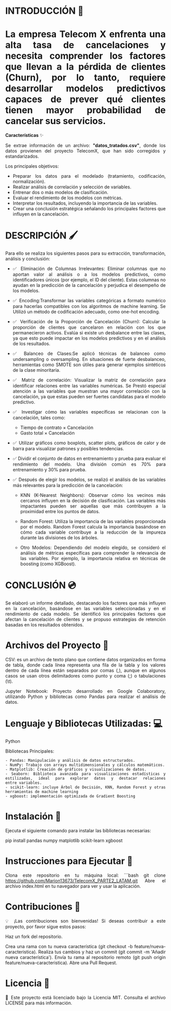 # **INTRODUCCIÓN** 🚀

<div align='justify'>

 # La empresa Telecom X enfrenta una alta tasa de cancelaciones y necesita comprender los factores que llevan a la pérdida de clientes (Churn), por lo tanto, requiere desarrollar modelos predictivos capaces de prever qué clientes tienen mayor probabilidad de cancelar sus servicios.

  
**Características** ✨

Se extrae información de un archivo: **"datos_tratados.csv"**, donde los datos provienen del proyecto TelecomX, que han sido corregidos y estandarizados.

Los principales objetivos:

* Preparar los datos para el modelado (tratamiento, codificación, normalización).
* Realizar análisis de correlación y selección de variables.
* Entrenar dos o más modelos de clasificación.
* Evaluar el rendimiento de los modelos con métricas.
* Interpretar los resultados, incluyendo la importancia de las variables.
* Crear una conclusión estratégica señalando los principales factores que influyen en la cancelación.

# **DESCRIPCIÓN** 🖌️

Para ello se realiza los siguientes pasos para su extracción, transformación, análisis y conclusión:

* ✅ Eliminación de Columnas Irrelevantes: Eliminar columnas que no aportan valor al análisis o a los modelos predictivos, como identificadores únicos (por ejemplo, el ID del cliente). Estas columnas no ayudan en la predicción de la cancelación y perjudica el desempeño de los modelos.
  
* ✅ Encoding:Transformar las variables categóricas a formato numérico para hacerlas compatibles con los algoritmos de machine learning. Se Utilizó un método de codificación adecuado, como one-hot encoding.
  
* ✅ Verificación de la Proporción de Cancelación (Churn): Calcular la proporción de clientes que cancelaron en relación con los que permanecieron activos. Evalúa si existe un desbalance entre las clases, ya que esto puede impactar en los modelos predictivos y en el análisis de los resultados.
  
* ✅ Balanceo de Clases:Se aplicó técnicas de balanceo como undersampling o oversampling. En situaciones de fuerte desbalanceo, herramientas como SMOTE son útiles para generar ejemplos sintéticos de la clase minoritaria.

* ✅ Matriz de correlación: Visualizar la matriz de correlación para identificar relaciones entre las variables numéricas. Se Prestó especial atención a las variables que muestran una mayor correlación con la cancelación, ya que estas pueden ser fuertes candidatas para el modelo predictivo.

* ✅ Investigar cómo las variables específicas se relacionan con la cancelación, tales como:

    - Tiempo de contrato × Cancelación
    - Gasto total × Cancelación

* ✅ Utilizar gráficos como boxplots, scatter plots, gráficos de calor y de barra para visualizar patrones y posibles tendencias.

* ✅ Dividir el conjunto de datos en entrenamiento y prueba para evaluar el rendimiento del modelo. Una división común es 70% para entrenamiento y 30% para prueba.

* ✅ Después de elegir los modelos, se realizó el análisis de las variables más relevantes para la predicción de la cancelación:

    
    - KNN (K-Nearest Neighbors): Observar cómo los vecinos más cercanos influyen en la decisión de clasificación. Las variables más           impactantes pueden ser aquellas que más contribuyen a la proximidad entre los puntos de datos.

    - Random Forest: Utiliza la importancia de las variables proporcionada por el modelo. Random Forest calcula la importancia                basándose en cómo cada variable contribuye a la reducción de la impureza durante las divisiones de los árboles.

    - Otro Modelos: Dependiendo del modelo elegido, se consideró el análisis de métricas específicas para comprender la relevancia de        las variables. Por ejemplo,  la importancia relativa en técnicas de boosting (como XGBoost).
      
# **CONCLUSIÓN** 💿

Se elaboró un informe detallado, destacando los factores que más influyen en la cancelación, basándose en las      variables seleccionadas y en el rendimiento de cada modelo. Se identificó los principales factores que afectan la cancelación de clientes y se propuso estrategias de retención basadas en los resultados obtenidos.

# **Archivos del Proyecto** 📂

CSV: es un archivo de texto plano que contiene datos organizados en forma de tabla, donde cada línea representa una fila de la tabla y los valores dentro de cada línea están separados por comas (,), aunque en algunos casos se usan otros delimitadores como punto y coma (;) o tabulaciones (\t).

Jupyter Notebook: Proyecto desarrollado en Google Colaboratory, utilizando Python y bibliotecas como Pandas para realizar el análisis de datos.

# **Lenguaje y Bibliotecas Utilizadas:** 💻

Python

Bibliotecas Principales:

    - Pandas: Manipulación y análisis de datos estructurados.
    - NumPy: Trabajo con arrays multidimensionales y cálculos matemáticos.
    - Matplotlib: Creación de gráficos y visualizaciones de datos.
    - Seaborn: Biblioteca avanzada para visualizaciones estadísticas y estilizadas, ideal para explorar datos y destacar relaciones          entre variables.
    - scikit-learn: incluye Árbol de Decisión, KNN, Random Forest y otras herramientas de machine learning
    - xgboost: implementación optimizada de Gradient Boosting


# **Instalación** 💽

Ejecuta el siguiente comando para instalar las bibliotecas necesarias:

pip install pandas numpy matplotlib scikit-learn xgboost

# **Instrucciones para Ejecutar** 🚀
Clona este repositorio en tu máquina local: ´´´bash git clone https://github.com/Marion13673/TelecomX_PARTE2_LATAM.git Abre el archivo index.html en tu navegador para ver y usar la aplicación.

# **Contribuciones** 🤝
💡 ¡Las contribuciones son bienvenidas! Si deseas contribuir a este proyecto, por favor sigue estos pasos:

Haz un fork del repositorio.

Crea una rama con tu nueva característica (git checkout -b feature/nueva-caracteristica).
Realiza tus cambios y haz un commit (git commit -m 'Añadir nueva característica').
Envía tu rama al repositorio remoto (git push origin feature/nueva-caracteristica).
Abre una Pull Request.

# **Licencia** 📜
📄 Este proyecto está licenciado bajo la Licencia MIT. Consulta el archivo LICENSE para más información.
















